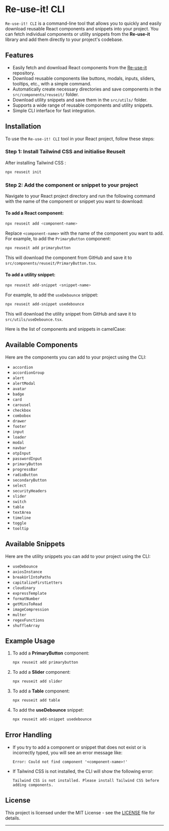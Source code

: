 # Re-use-it! CLI

`Re-use-it! CLI` is a command-line tool that allows you to quickly and easily download reusable React components and snippets into your project. You can fetch individual components or utility snippets from the **Re-use-it** library and add them directly to your project's codebase.

## Features

- Easily fetch and download React components from the [Re-use-it](https://github.com/roshith-prakash/re-use-it) repository.
- Download reusable components like buttons, modals, inputs, sliders, tooltips, etc., with a simple command.
- Automatically create necessary directories and save components in the `src/components/reuseit/` folder.
- Download utility snippets and save them in the `src/utils/` folder.
- Supports a wide range of reusable components and utility snippets.
- Simple CLI interface for fast integration.

## Installation

To use the `Re-use-it! CLI` tool in your React project, follow these steps:

### Step 1: Install Tailwind CSS and initialise Reuseit

After installing Tailwind CSS :

```bash
npx reuseit init
```

### Step 2: Add the component or snippet to your project

Navigate to your React project directory and run the following command with the name of the component or snippet you want to download:

#### To add a React component:

```bash
npx reuseit add <component-name>
```

Replace `<component-name>` with the name of the component you want to add. For example, to add the `PrimaryButton` component:

```bash
npx reuseit add primarybutton
```

This will download the component from GitHub and save it to `src/components/reuseit/PrimaryButton.tsx`.

#### To add a utility snippet:

```bash
npx reuseit add-snippet <snippet-name>
```

For example, to add the `useDebounce` snippet:

```bash
npx reuseit add-snippet usedebounce
```

This will download the utility snippet from GitHub and save it to `src/utils/useDebounce.tsx`.

Here is the list of components and snippets in camelCase:

## Available Components

Here are the components you can add to your project using the CLI:

- `accordion`
- `accordionGroup`
- `alert`
- `alertModal`
- `avatar`
- `badge`
- `card`
- `carousel`
- `checkbox`
- `combobox`
- `drawer`
- `footer`
- `input`
- `loader`
- `modal`
- `navbar`
- `otpInput`
- `passwordInput`
- `primaryButton`
- `progressBar`
- `radioButton`
- `secondaryButton`
- `select`
- `securityHeaders`
- `slider`
- `switch`
- `table`
- `textArea`
- `timeline`
- `toggle`
- `tooltip`

## Available Snippets

Here are the utility snippets you can add to your project using the CLI:

- `useDebounce`
- `axiosInstance`
- `breakUrlIntoPaths`
- `capitalizeFirstLetters`
- `cloudinary`
- `expressTemplate`
- `formatNumber`
- `getMinsToRead`
- `imageCompression`
- `multer`
- `regexFunctions`
- `shuffleArray`

## Example Usage

1. To add a **PrimaryButton** component:

   ```bash
   npx reuseit add primarybutton
   ```

2. To add a **Slider** component:

   ```bash
   npx reuseit add slider
   ```

3. To add a **Table** component:

   ```bash
   npx reuseit add table
   ```

4. To add the **useDebounce** snippet:

   ```bash
   npx reuseit add-snippet usedebounce
   ```

## Error Handling

- If you try to add a component or snippet that does not exist or is incorrectly typed, you will see an error message like:

  ```
  Error: Could not find component '<component-name>!'
  ```

- If Tailwind CSS is not installed, the CLI will show the following error:

  ```
  Tailwind CSS is not installed. Please install Tailwind CSS before adding components.
  ```

## License

This project is licensed under the MIT License - see the [LICENSE](LICENSE) file for details.

---
